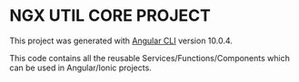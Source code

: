 # NGX UTIL CORE PROJECT

This project was generated with [Angular CLI](https://github.com/angular/angular-cli) version 10.0.4.

This code contains all the reusable Services/Functions/Components which can be used in Angular/Ionic projects.